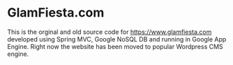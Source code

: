 # GlamFiesta.com
This is the orginal and old source code for https://www.glamfiesta.com developed using Spring MVC, Google NoSQL DB and running in Google App Engine. Right now the website has been moved to popular Wordpress CMS engine.

